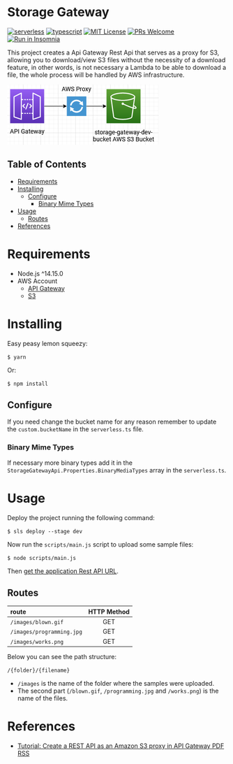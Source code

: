 # Storage Gateway
[![serverless](https://img.shields.io/badge/serverless-3.38.0-FD5750?style=flat-square&logo=serverless)](https://www.serverless.com/)
[![typescript](https://img.shields.io/badge/typescript-5.4.5-3178c6?style=flat-square&logo=typescript)](https://www.typescriptlang.org/)
[![MIT License](https://img.shields.io/badge/license-MIT-green?style=flat-square)](https://raw.githubusercontent.com/DiegoVictor/storage-gateway/main/LICENSE)
[![PRs Welcome](https://img.shields.io/badge/PRs-welcome-brightgreen.svg?style=flat-square)](http://makeapullrequest.com)<br>
[![Run in Insomnia](https://insomnia.rest/images/run.svg)](https://insomnia.rest/run/?label=Storage%20Gateway&uri=https%3A%2F%2Fraw.githubusercontent.com%2FDiegoVictor%2Fstorage-gateway%2Fmain%2FInsomnia_2022-06-19.json)

This project creates a Api Gateway Rest Api that serves as a proxy for S3, allowing you to download/view S3 files without the necessity of a download feature, in other words, is not necessary a Lambda to be able to download a file, the whole process will be handled by AWS infrastructure.

![Infrastructure Diagram](https://raw.githubusercontent.com/DiegoVictor/storage-gateway/main/Storage%20Gateway.png)

## Table of Contents
* [Requirements](#requirements)
* [Installing](#installing)
  * [Configure](#configure)
    * [Binary Mime Types](#binary-mime-types)
* [Usage](#usage)
  * [Routes](#routes)
* [References](#references)

# Requirements
* Node.js ^14.15.0
* AWS Account 
  * [API Gateway](https://aws.amazon.com/api-gateway/)
  * [S3](https://aws.amazon.com/s3/)

# Installing
Easy peasy lemon squeezy:
```
$ yarn
```
Or:
```
$ npm install
```

## Configure
If you need change the bucket name for any reason remember to update the `custom.bucketName` in the `serverless.ts` file.

### Binary Mime Types
If necessary more binary types add it in the `StorageGatewayApi.Properties.BinaryMediaTypes` array in the `serverless.ts`.

# Usage
Deploy the project running the following command:
```
$ sls deploy --stage dev
```
Now run the `scripts/main.js` script to upload some sample files:
```
$ node scripts/main.js
```
Then [get the application Rest API URL](https://docs.aws.amazon.com/pt_br/apigateway/latest/developerguide/how-to-call-api.html#apigateway-how-to-call-rest-api).

## Routes
|route|HTTP Method
|:---|:---:
|`/images/blown.gif`|GET
|`/images/programming.jpg`|GET
|`/images/works.png`|GET

Below you can see the path structure:
```
/{folder}/{filename}
```
* `/images` is the name of the folder where the samples were uploaded.
* The second part (`/blown.gif`, `/programming.jpg` and `/works.png`) is the name of the files.

# References
* [Tutorial: Create a REST API as an Amazon S3 proxy in API Gateway
PDF
RSS](https://docs.aws.amazon.com/apigateway/latest/developerguide/integrating-api-with-aws-services-s3.html)
